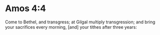 # Amos 4:4

Come to Bethel, and transgress; at Gilgal multiply transgression; and bring your sacrifices every morning, [and] your tithes after three years: